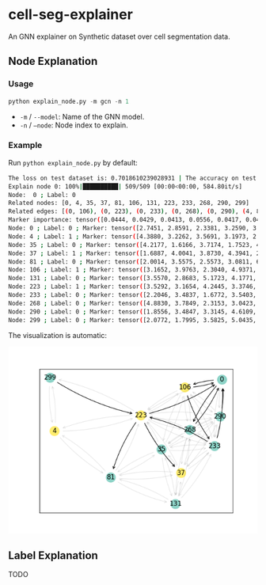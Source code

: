 # cell-seg-explainer

An GNN explainer on Synthetic dataset over cell segmentation data.

## Node Explanation

### Usage

```python
python explain_node.py -m gcn -n 1
```

* `-m` / `--model`: Name of the GNN model.
* `-n` / `–node`: Node index to explain.

### Example

Run `python explain_node.py` by default:

```bash
The loss on test dataset is: 0.7018610239028931 | The accuracy on test dataset is: 0.5 | Obtained in epoch 509
Explain node 0: 100%|██████████| 509/509 [00:00<00:00, 584.80it/s]
Node:  0 ; Label: 0
Related nodes: [0, 4, 35, 37, 81, 106, 131, 223, 233, 268, 290, 299]
Related edges: [(0, 106), (0, 223), (0, 233), (0, 268), (0, 290), (4, 81), (4, 223), (4, 299), (35, 37), (35, 81), (35, 106), (35, 131), (35, 223), (35, 233), (35, 268), (35, 290), (37, 35), (37, 81), (37, 131), (37, 223), (37, 233), (37, 268), (37, 290), (81, 4), (81, 35), (81, 37), (81, 131), (81, 223), (106, 0), (106, 35), (106, 223), (106, 233), (106, 268), (106, 290), (131, 35), (131, 37), (131, 81), (131, 233), (131, 268), (223, 0), (223, 4), (223, 35), (223, 37), (223, 81), (223, 106), (223, 233), (223, 268), (223, 290), (223, 299), (233, 0), (233, 35), (233, 37), (233, 106), (233, 131), (233, 223), (233, 268), (233, 290), (268, 0), (268, 35), (268, 37), (268, 106), (268, 131), (268, 223), (268, 233), (268, 290), (290, 0), (290, 35), (290, 37), (290, 106), (290, 223), (290, 233), (290, 268), (299, 4), (299, 223)]
Marker importance: tensor([0.0444, 0.0429, 0.0413, 0.0556, 0.0417, 0.0410, 0.0396])
Node: 0 ; Label: 0 ; Marker: tensor([2.7451, 2.8591, 2.3381, 3.2590, 3.0144, 1.5204, 2.7593])
Node: 4 ; Label: 1 ; Marker: tensor([4.3880, 3.2262, 3.5691, 3.1973, 2.8136, 2.6448, 3.0961])
Node: 35 ; Label: 0 ; Marker: tensor([4.2177, 1.6166, 3.7174, 1.7523, 4.4623, 3.5166, 2.7426])
Node: 37 ; Label: 1 ; Marker: tensor([1.6887, 4.0041, 3.8730, 4.3941, 2.4112, 3.1862, 3.8583])
Node: 81 ; Label: 0 ; Marker: tensor([2.0014, 3.5575, 2.5573, 3.0811, 6.4327, 2.2525, 2.4133])
Node: 106 ; Label: 1 ; Marker: tensor([3.1652, 3.9763, 2.3040, 4.9371, 4.3492, 1.7249, 4.0091])
Node: 131 ; Label: 0 ; Marker: tensor([3.5570, 2.8683, 5.1723, 4.1771, 4.6401, 2.5821, 2.1031])
Node: 223 ; Label: 1 ; Marker: tensor([3.5292, 3.1654, 4.2445, 3.3746, 4.4513, 4.0724, 3.3590])
Node: 233 ; Label: 0 ; Marker: tensor([2.2046, 3.4837, 1.6772, 3.5403, 2.4927, 4.1284, 1.7766])
Node: 268 ; Label: 0 ; Marker: tensor([4.8830, 3.7849, 2.3153, 3.0423, 3.3075, 2.9100, 2.0362])
Node: 290 ; Label: 0 ; Marker: tensor([1.8556, 3.4847, 3.3145, 4.6109, 4.0559, 1.8817, 2.2228])
Node: 299 ; Label: 0 ; Marker: tensor([2.0772, 1.7995, 3.5825, 5.0435, 3.3431, 4.8198, 3.3380])
```

The visualization is automatic:

![Sample Visualization](https://github.com/Mars-tin/cell-seg-explainer/blob/master/plot/sample.png)



## Label Explanation

TODO

